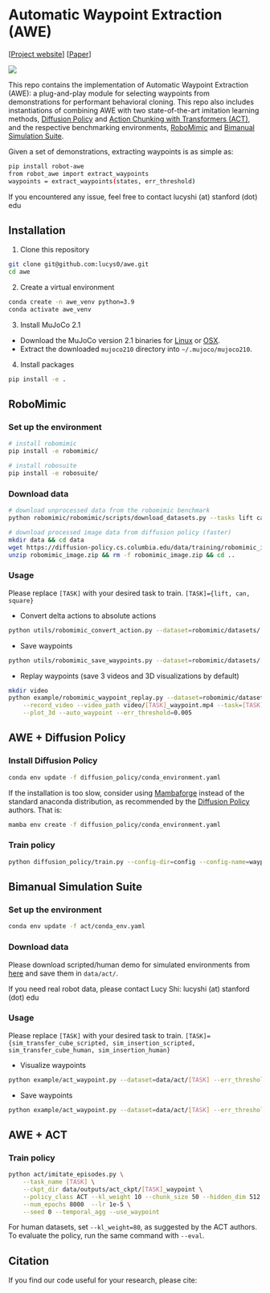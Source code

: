 # Automatic Waypoint Extraction (AWE)
[[Project website](https://lucys0.github.io/awe/)] [[Paper]()]

![](media/teaser.png)

This repo contains the implementation of Automatic Waypoint Extraction (AWE): a plug-and-play module for selecting waypoints from demonstrations for performant behavioral cloning.  This repo also includes instantiations of combining AWE with two state-of-the-art imitation learning methods, [Diffusion Policy](https://arxiv.org/abs/2303.04137) and [Action Chunking with Transformers (ACT)](https://arxiv.org/abs/2304.13705), and the respective benchmarking environments, [RoboMimic](https://robomimic.github.io/) and [Bimanual Simulation Suite](https://sites.google.com/view/https://tonyzhaozh.github.io/aloha/).

Given a set of demonstrations, extracting waypoints is as simple as:
```bash
pip install robot-awe
from robot_awe import extract_waypoints
waypoints = extract_waypoints(states, err_threshold)
```

If you encountered any issue, feel free to contact lucyshi (at) stanford (dot) edu


## Installation
1. Clone this repository
```bash
git clone git@github.com:lucys0/awe.git
cd awe
```

2. Create a virtual environment
```bash 
conda create -n awe_venv python=3.9
conda activate awe_venv
```

3. Install MuJoCo 2.1
* Download the MuJoCo version 2.1 binaries for [Linux](https://mujoco.org/download/mujoco210-linux-x86_64.tar.gz) or [OSX](https://mujoco.org/download/mujoco210-macos-x86_64.tar.gz).
* Extract the downloaded `mujoco210` directory into `~/.mujoco/mujoco210`.

4. Install packages
```bash
pip install -e .
```

## RoboMimic
### Set up the environment
```bash
# install robomimic
pip install -e robomimic/

# install robosuite
pip install -e robosuite/
```

### Download data
```bash
# download unprocessed data from the robomimic benchmark
python robomimic/robomimic/scripts/download_datasets.py --tasks lift can square  

# download processed image data from diffusion policy (faster)
mkdir data && cd data
wget https://diffusion-policy.cs.columbia.edu/data/training/robomimic_image.zip
unzip robomimic_image.zip && rm -f robomimic_image.zip && cd ..
```

### Usage
Please replace `[TASK]` with your desired task to train. `[TASK]={lift, can, square}`
* Convert delta actions to absolute actions
```bash
python utils/robomimic_convert_action.py --dataset=robomimic/datasets/[TASK]/ph/low_dim.hdf5
```

* Save waypoints
```bash
python utils/robomimic_save_waypoints.py --dataset=robomimic/datasets/[TASK]/ph/low_dim.hdf5 --err_threshold=0.005
```

* Replay waypoints (save 3 videos and 3D visualizations by default)
```bash
mkdir video
python example/robomimic_waypoint_replay.py --dataset=robomimic/datasets/[TASK]/ph/low_dim.hdf5 \
    --record_video --video_path video/[TASK]_waypoint.mp4 --task=[TASK] \
    --plot_3d --auto_waypoint --err_threshold=0.005
```

## AWE + Diffusion Policy

### Install Diffusion Policy
```bash
conda env update -f diffusion_policy/conda_environment.yaml
```
If the installation is too slow, consider using [Mambaforge](https://github.com/conda-forge/miniforge#mambaforge) instead of the standard anaconda distribution, as recommended by the [Diffusion Policy](https://github.com/columbia-ai-robotics/diffusion_policy#%EF%B8%8F-installation) authors. That is:

```bash
mamba env create -f diffusion_policy/conda_environment.yaml
```

### Train policy
```bash
python diffusion_policy/train.py --config-dir=config --config-name=waypoint_image_[TASK]_ph_diffusion_policy_transformer.yaml hydra.run.dir='data/outputs/${now:%Y.%m.%d}/${now:%H.%M.%S}_${name}_${task_name}'
```

## Bimanual Simulation Suite
### Set up the environment
```bash
conda env update -f act/conda_env.yaml
```

### Download data
Please download scripted/human demo for simulated environments from [here](https://drive.google.com/drive/folders/1gPR03v05S1xiInoVJn7G7VJ9pDCnxq9O) and save them in `data/act/`.

If you need real robot data, please contact Lucy Shi: lucyshi (at) stanford (dot) edu


### Usage
Please replace `[TASK]` with your desired task to train. `[TASK]={sim_transfer_cube_scripted, sim_insertion_scripted, sim_transfer_cube_human, sim_insertion_human}`

* Visualize waypoints
```bash
python example/act_waypoint.py --dataset=data/act/[TASK] --err_threshold=0.01 --plot_3d --end_idx=0 
```

* Save waypoints
```bash
python example/act_waypoint.py --dataset=data/act/[TASK] --err_threshold=0.01 --save_waypoints 
```

## AWE + ACT
### Train policy
```bash
python act/imitate_episodes.py \
    --task_name [TASK] \
    --ckpt_dir data/outputs/act_ckpt/[TASK]_waypoint \
    --policy_class ACT --kl_weight 10 --chunk_size 50 --hidden_dim 512 --batch_size 8 --dim_feedforward 3200 \
    --num_epochs 8000  --lr 1e-5 \
    --seed 0 --temporal_agg --use_waypoint
```
For human datasets, set `--kl_weight=80`, as suggested by the ACT authors. To evaluate the policy, run the same command with `--eval`. 


## Citation

If you find our code useful for your research, please cite:
```

```